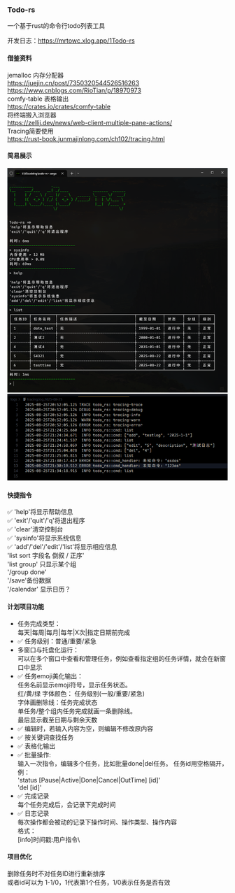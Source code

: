### Todo-rs
一个基于rust的命令行todo列表工具

开发日志：https://mrtowc.xlog.app/1Todo-rs

#### 借鉴资料
jemalloc 内存分配器\
https://juejin.cn/post/7350320544526516263  \
https://www.cnblogs.com/RioTian/p/18970973  \
comfy-table 表格输出  \
https://crates.io/crates/comfy-table  \
将终端搬入浏览器  \
https://zellij.dev/news/web-client-multiple-pane-actions/  \
Tracing简要使用\
https://rust-book.junmajinlong.com/ch102/tracing.html

#### 简易展示
![alt text](image.png)
![alt text](image-1.png)

#### 快捷指令
✅ 'help'将显示帮助信息\
✅ 'exit'/'quit'/'q'将退出程序\
✅ 'clear'清空控制台\
✅ 'sysinfo'将显示系统信息\
✅ 'add'/'del'/'edit'/'list'将显示相应信息\
'list sort 字段名 倒叙 / 正序'\
'list group' 只显示某个组\
'/group done'\
'/save'备份数据\
'/calendar' 显示日历？

#### 计划项目功能
- 任务完成类型：\
每天|每周|每月|每年|X次|指定日期前完成
- ✅ 任务级别：普通/重要/紧急
- 多窗口与托盘化运行：\
可以在多个窗口中查看和管理任务，例如查看指定组的任务详情，就会在新窗口中显示
- ✅ 任务emoji美化输出：\
任务名前显示emoji符号，显示任务状态。\
红/黄/绿 字体颜色： 任务级别(一般/重要/紧急)\
字体画删除线：任务完成状态\
单任务/整个组内任务完成就画一条删除线。\
最后显示截至日期与剩余天数
- ✅ 编辑时，若输入内容为空，则编辑不修改原内容
- ✅ 按关键词查找任务
- ✅ 表格化输出
- ✅ 批量操作: \
    输入一次指令，编辑多个任务，比如批量done|del任务。
    任务id用空格隔开，例：\
    'status [Pause|Active|Done|Cancel|OutTime] [id]'\
    'del [id]'
- ✅ 完成记录\
    每个任务完成后，会记录下完成时间
- ✅ 日志记录\
    每次操作都会被动的记录下操作时间、操作类型、操作内容\
    格式：\
    [info]时间戳:用户指令\

#### 项目优化
删除任务时不对任务ID进行重新排序\
或者id可以为 1-1/0，1代表第1个任务，1/0表示任务是否有效
